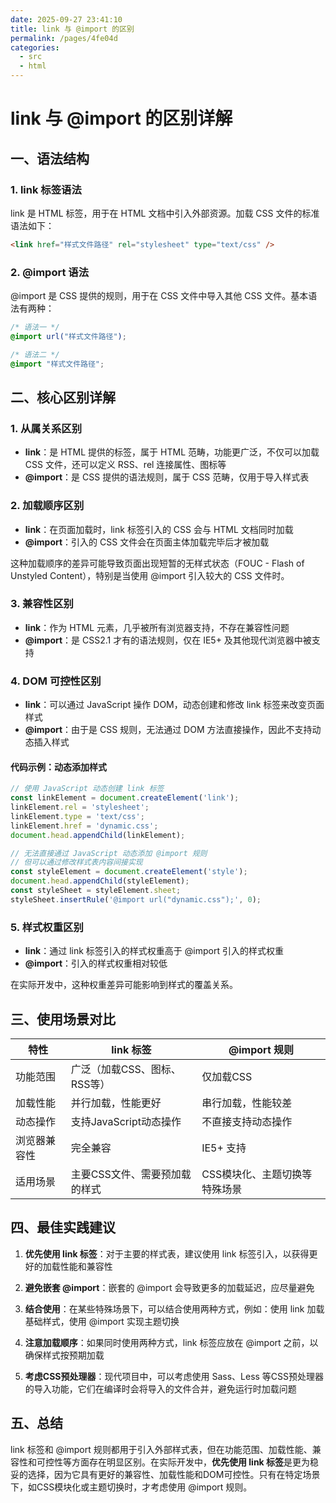 ```yaml
---
date: 2025-09-27 23:41:10
title: link 与 @import 的区别
permalink: /pages/4fe04d
categories:
  - src
  - html
---
```

# link 与 @import 的区别详解

## 一、语法结构

### 1. link 标签语法

link 是 HTML 标签，用于在 HTML 文档中引入外部资源。加载 CSS 文件的标准语法如下：

```html
<link href="样式文件路径" rel="stylesheet" type="text/css" />
```

### 2. @import 语法

@import 是 CSS 提供的规则，用于在 CSS 文件中导入其他 CSS 文件。基本语法有两种：

```css
/* 语法一 */
@import url("样式文件路径");

/* 语法二 */
@import "样式文件路径";
```

## 二、核心区别详解

### 1. 从属关系区别

- **link**：是 HTML 提供的标签，属于 HTML 范畴，功能更广泛，不仅可以加载 CSS 文件，还可以定义 RSS、rel 连接属性、图标等
- **@import**：是 CSS 提供的语法规则，属于 CSS 范畴，仅用于导入样式表

### 2. 加载顺序区别

- **link**：在页面加载时，link 标签引入的 CSS 会与 HTML 文档同时加载
- **@import**：引入的 CSS 文件会在页面主体加载完毕后才被加载

这种加载顺序的差异可能导致页面出现短暂的无样式状态（FOUC - Flash of Unstyled Content），特别是当使用 @import 引入较大的 CSS 文件时。

### 3. 兼容性区别

- **link**：作为 HTML 元素，几乎被所有浏览器支持，不存在兼容性问题
- **@import**：是 CSS2.1 才有的语法规则，仅在 IE5+ 及其他现代浏览器中被支持

### 4. DOM 可控性区别

- **link**：可以通过 JavaScript 操作 DOM，动态创建和修改 link 标签来改变页面样式
- **@import**：由于是 CSS 规则，无法通过 DOM 方法直接操作，因此不支持动态插入样式

#### 代码示例：动态添加样式

```javascript
// 使用 JavaScript 动态创建 link 标签
const linkElement = document.createElement('link');
linkElement.rel = 'stylesheet';
linkElement.type = 'text/css';
linkElement.href = 'dynamic.css';
document.head.appendChild(linkElement);

// 无法直接通过 JavaScript 动态添加 @import 规则
// 但可以通过修改样式表内容间接实现
const styleElement = document.createElement('style');
document.head.appendChild(styleElement);
const styleSheet = styleElement.sheet;
styleSheet.insertRule('@import url("dynamic.css");', 0);
```

### 5. 样式权重区别

- **link**：通过 link 标签引入的样式权重高于 @import 引入的样式权重
- **@import**：引入的样式权重相对较低

在实际开发中，这种权重差异可能影响到样式的覆盖关系。

## 三、使用场景对比

| 特性 | link 标签 | @import 规则 |
|------|----------|-------------|
| 功能范围 | 广泛（加载CSS、图标、RSS等） | 仅加载CSS |
| 加载性能 | 并行加载，性能更好 | 串行加载，性能较差 |
| 动态操作 | 支持JavaScript动态操作 | 不直接支持动态操作 |
| 浏览器兼容性 | 完全兼容 | IE5+ 支持 |
| 适用场景 | 主要CSS文件、需要预加载的样式 | CSS模块化、主题切换等特殊场景 |

## 四、最佳实践建议

1. **优先使用 link 标签**：对于主要的样式表，建议使用 link 标签引入，以获得更好的加载性能和兼容性

2. **避免嵌套 @import**：嵌套的 @import 会导致更多的加载延迟，应尽量避免

3. **结合使用**：在某些特殊场景下，可以结合使用两种方式，例如：使用 link 加载基础样式，使用 @import 实现主题切换

4. **注意加载顺序**：如果同时使用两种方式，link 标签应放在 @import 之前，以确保样式按预期加载

5. **考虑CSS预处理器**：现代项目中，可以考虑使用 Sass、Less 等CSS预处理器的导入功能，它们在编译时会将导入的文件合并，避免运行时加载问题

## 五、总结

link 标签和 @import 规则都用于引入外部样式表，但在功能范围、加载性能、兼容性和可控性等方面存在明显区别。在实际开发中，**优先使用 link 标签**是更为稳妥的选择，因为它具有更好的兼容性、加载性能和DOM可控性。只有在特定场景下，如CSS模块化或主题切换时，才考虑使用 @import 规则。
